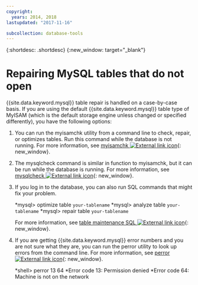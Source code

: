 ```yaml
---
copyright:
  years: 2014, 2018
lastupdated: "2017-11-16"

subcollection: database-tools
---
```


{:shortdesc: .shortdesc}
{:new_window: target="_blank"}

# Repairing MySQL tables that do not open

{{site.data.keyword.mysql}} table repair is handled on a case-by-case basis. If you are using the default {{site.data.keyword.mysql}} table type of MyISAM (which is the default storage engine unless changed or specified differently), you have the following options:

1. You can run the myisamchk utility from a command line to check, repair, or optimizes tables. Run this command while the database is not running. For more information, see [myisamchk ![External link icon](../../icons/launch-glyph.svg "External link icon")](http://dev.mysql.com/doc/refman/5.0/en/myisamchk.html){: new_window}.
2. The mysqlcheck command is similar in function to myisamchk, but it can be run while the database is running. For more information, see [mysqlcheck ![External link icon](../../icons/launch-glyph.svg "External link icon")](http://dev.mysql.com/doc/refman/5.0/en/mysqlcheck.html){: new_window}.
3. If you log in to the database, you can also run SQL commands that might fix your problem.

    *mysql> optimize table `your-tablename`
    *mysql> analyze table `your-tablename`
    *mysql> repair table `your-tablename`

    For more information, see [table maintenance SQL ![External link icon](../../icons/launch-glyph.svg "External link icon")](http://dev.mysql.com/doc/refman/5.0/en/table-maintenance-sql.html){: new_window}.
4. If you are getting {{site.data.keyword.mysql}} error numbers and you are not sure what they are, you can run the perror utility to look up errors from the command line. For more information, see [perror ![External link icon](../../icons/launch-glyph.svg "External link icon")](http://dev.mysql.com/doc/refman/5.0/en/perror.html){: new_window}.

    *shell> perror 13 64
    *Error code 13: Permission denied
    *Error code 64: Machine is not on the network

